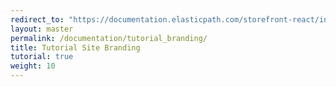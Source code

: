 ```yaml
---
redirect_to: "https://documentation.elasticpath.com/storefront-react/index.html"
layout: master
permalink: /documentation/tutorial_branding/
title: Tutorial Site Branding
tutorial: true
weight: 10
---
```

